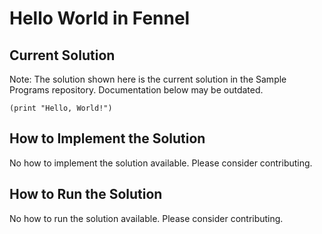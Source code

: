 # Hello World in Fennel

## Current Solution

Note: The solution shown here is the current solution in the Sample Programs repository. Documentation below may be outdated.

```Fennel
(print "Hello, World!")

```

## How to Implement the Solution

No how to implement the solution available. Please consider contributing.

## How to Run the Solution

No how to run the solution available. Please consider contributing.